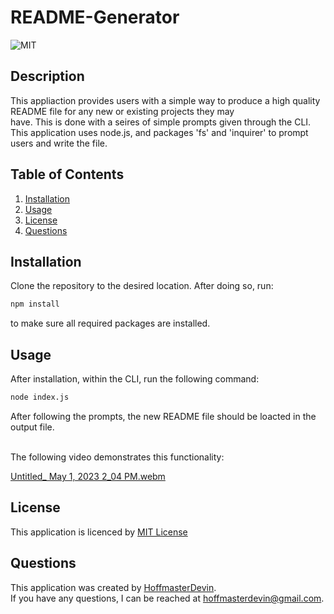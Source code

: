 # README-Generator
  ![MIT](https://img.shields.io/badge/license-MIT-informational)
  ## Description
  This appliaction provides users with a simple way to produce a high quality README file for any new or existing projects they may  
  have. This is done with a seires of simple prompts given through the CLI. This application uses node.js, and packages 'fs' and 'inquirer' to prompt users and write
  the file.  
  ## Table of Contents
  1. [Installation](#installation)
  2. [Usage](#usage)
  3. [License](#license)
  4. [Questions](#questions)
  ## Installation
  Clone the repository to the desired location. After doing so, run:
  ```md
  npm install
  ```
 to make sure all required packages are installed.
  ## Usage
 After installation, within the CLI, run the following command: 
 ```md
 node index.js
```
  After following the prompts, the new README file should be loacted in the output file.

<br>
The following video demonstrates this functionality:

[Untitled_ May 1, 2023 2_04 PM.webm](https://user-images.githubusercontent.com/118146567/235513704-a105ffb3-e228-4e16-8f22-f906f45fd6bf.webm)

  ## License
  This application is licenced by [MIT License](https://mit-license.org/)
  ## Questions
  This application was created by [HoffmasterDevin](https://github.com/HoffmasterDevin). <br>
  If you have any questions, I can be reached at hoffmasterdevin@gmail.com.
  
